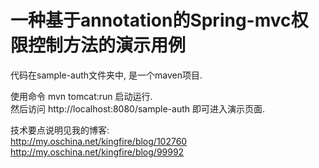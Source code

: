 一种基于annotation的Spring-mvc权限控制方法的演示用例
======

代码在sample-auth文件夹中, 是一个maven项目.

使用命令 mvn tomcat:run 启动运行.   
然后访问 http://localhost:8080/sample-auth 即可进入演示页面.

技术要点说明见我的博客:  
http://my.oschina.net/kingfire/blog/102760   
http://my.oschina.net/kingfire/blog/99992
